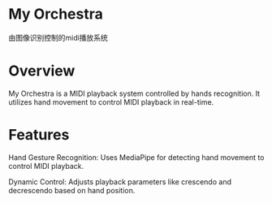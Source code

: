 # My Orchestra
由图像识别控制的midi播放系统



# Overview

My Orchestra is a MIDI playback system controlled by hands recognition. It utilizes hand movement to control MIDI playback in real-time.

# Features

Hand Gesture Recognition: Uses MediaPipe for detecting hand movement to control MIDI playback.

Dynamic Control: Adjusts playback parameters like crescendo and decrescendo based on hand position.
